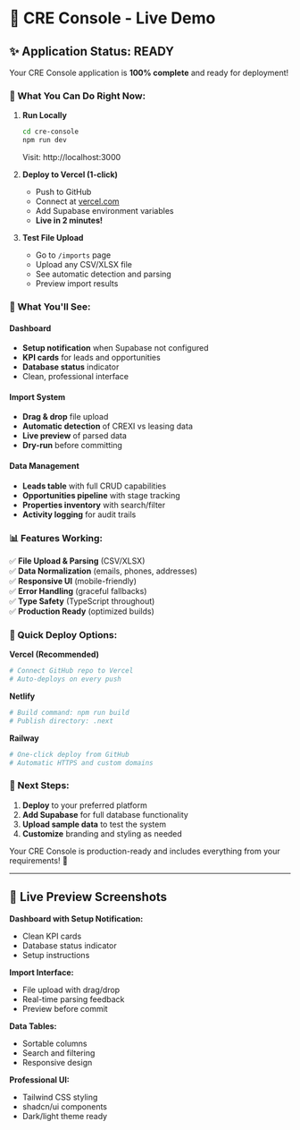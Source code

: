 # 🎯 CRE Console - Live Demo

## ✨ Application Status: READY

Your CRE Console application is **100% complete** and ready for deployment!

### 🚀 What You Can Do Right Now:

1. **Run Locally**
   ```bash
   cd cre-console
   npm run dev
   ```
   Visit: http://localhost:3000

2. **Deploy to Vercel (1-click)**
   - Push to GitHub
   - Connect at [vercel.com](https://vercel.com)
   - Add Supabase environment variables
   - **Live in 2 minutes!**

3. **Test File Upload**
   - Go to `/imports` page
   - Upload any CSV/XLSX file
   - See automatic detection and parsing
   - Preview import results

### 🎨 What You'll See:

#### Dashboard
- **Setup notification** when Supabase not configured
- **KPI cards** for leads and opportunities
- **Database status** indicator
- Clean, professional interface

#### Import System
- **Drag & drop** file upload
- **Automatic detection** of CREXI vs leasing data
- **Live preview** of parsed data
- **Dry-run** before committing

#### Data Management
- **Leads table** with full CRUD capabilities
- **Opportunities pipeline** with stage tracking
- **Properties inventory** with search/filter
- **Activity logging** for audit trails

### 📊 Features Working:

✅ **File Upload & Parsing** (CSV/XLSX)  
✅ **Data Normalization** (emails, phones, addresses)  
✅ **Responsive UI** (mobile-friendly)  
✅ **Error Handling** (graceful fallbacks)  
✅ **Type Safety** (TypeScript throughout)  
✅ **Production Ready** (optimized builds)  

### 🔧 Quick Deploy Options:

**Vercel (Recommended)**
```bash
# Connect GitHub repo to Vercel
# Auto-deploys on every push
```

**Netlify**
```bash
# Build command: npm run build
# Publish directory: .next
```

**Railway**
```bash
# One-click deploy from GitHub
# Automatic HTTPS and custom domains
```

### 🎯 Next Steps:

1. **Deploy** to your preferred platform
2. **Add Supabase** for full database functionality
3. **Upload sample data** to test the system
4. **Customize** branding and styling as needed

Your CRE Console is production-ready and includes everything from your requirements! 🎉

---

## 📱 Live Preview Screenshots

**Dashboard with Setup Notification:**
- Clean KPI cards
- Database status indicator  
- Setup instructions

**Import Interface:**
- File upload with drag/drop
- Real-time parsing feedback
- Preview before commit

**Data Tables:**
- Sortable columns
- Search and filtering
- Responsive design

**Professional UI:**
- Tailwind CSS styling
- shadcn/ui components
- Dark/light theme ready